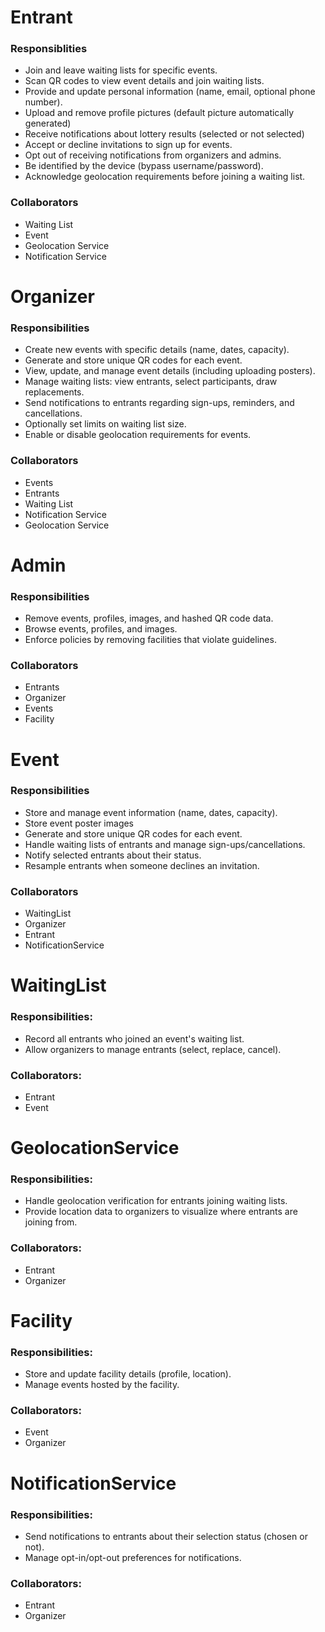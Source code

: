 # Entrant
### Responsiblities
- Join and leave waiting lists for specific events.
- Scan QR codes to view event details and join waiting lists.
- Provide and update personal information (name, email, optional phone number).
- Upload and remove profile pictures (default picture automatically generated)
- Receive notifications about lottery results (selected or not selected)
- Accept or decline invitations to sign up for events.
- Opt out of receiving notifications from organizers and admins.
- Be identified by the device (bypass username/password).
- Acknowledge geolocation requirements before joining a waiting list.
### Collaborators
- Waiting List
- Event
- Geolocation Service
- Notification Service

# Organizer
### Responsibilities
- Create new events with specific details (name, dates, capacity).
- Generate and store unique QR codes for each event.
- View, update, and manage event details (including uploading posters).
- Manage waiting lists: view entrants, select participants, draw replacements.
- Send notifications to entrants regarding sign-ups, reminders, and cancellations.
- Optionally set limits on waiting list size.
- Enable or disable geolocation requirements for events.

### Collaborators
- Events
- Entrants
- Waiting List
- Notification Service
- Geolocation Service

# Admin
### Responsibilities
- Remove events, profiles, images, and hashed QR code data.
- Browse events, profiles, and images.
- Enforce policies by removing facilities that violate guidelines.

### Collaborators
- Entrants
- Organizer
- Events
- Facility

# Event
### Responsibilities
- Store and manage event information (name, dates, capacity).
- Store event poster images
- Generate and store unique QR codes for each event.
- Handle waiting lists of entrants and manage sign-ups/cancellations.
- Notify selected entrants about their status.
- Resample entrants when someone declines an invitation.
  
### Collaborators
- WaitingList
- Organizer
- Entrant
- NotificationService

# WaitingList
### Responsibilities:
- Record all entrants who joined an event's waiting list.
- Allow organizers to manage entrants (select, replace, cancel).

### Collaborators:
- Entrant
- Event

# GeolocationService
### Responsibilities:
- Handle geolocation verification for entrants joining waiting lists.
- Provide location data to organizers to visualize where entrants are joining from.
### Collaborators:
- Entrant
- Organizer

# Facility
### Responsibilities:
- Store and update facility details (profile, location).
- Manage events hosted by the facility.
### Collaborators:
- Event
- Organizer

# NotificationService
### Responsibilities:
- Send notifications to entrants about their selection status (chosen or not).
- Manage opt-in/opt-out preferences for notifications.
### Collaborators:
- Entrant
- Organizer
